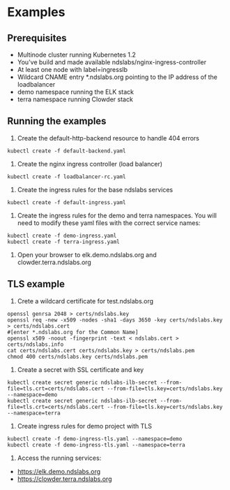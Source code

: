 # Examples

## Prerequisites

* Multinode cluster running Kubernetes 1.2
* You've build and made available ndslabs/nginx-ingress-controller
* At least one node with label=ingresslb
* Wildcard CNAME entry \*.ndslabs.org pointing to the IP address of the loadbalancer
* demo namespace running the ELK stack
* terra namespace running Clowder stack

## Running the examples

1. Create the default-http-backend resource to handle 404 errors

```
kubectl create -f default-backend.yaml
```

1. Create the nginx ingress controller (load balancer)

```
kubectl create -f loadbalancer-rc.yaml
```

1. Create the ingress rules for the base ndslabs services

```
kubectl create -f default-ingress.yaml
```

1. Create the ingress rules for the demo and terra namespaces. You will need to modify these yaml files with the correct service names:

```
kubectl create -f demo-ingress.yaml
kubectl create -f terra-ingress.yaml
```

1. Open your browser to elk.demo.ndslabs.org and clowder.terra.ndslabs.org


##  TLS example

1. Crete a wildcard certificate for test.ndslabs.org

```
openssl genrsa 2048 > certs/ndslabs.key
openssl req -new -x509 -nodes -sha1 -days 3650 -key certs/ndslabs.key > certs/ndslabs.cert
#[enter *.ndslabs.org for the Common Name]
openssl x509 -noout -fingerprint -text < ndslabs.cert > certs/ndslabs.info
cat certs/ndslabs.cert certs/ndslabs.key > certs/ndslabs.pem
chmod 400 certs/ndslabs.key certs/ndslabs.pem
```

1. Create a secret with SSL certificate and key
```
kubectl create secret generic ndslabs-ilb-secret --from-file=tls.crt=certs/ndslabs.cert --from-file=tls.key=certs/ndslabs.key --namespace=demo
kubectl create secret generic ndslabs-ilb-secret --from-file=tls.crt=certs/ndslabs.cert --from-file=tls.key=certs/ndslabs.key --namespace=terra
```

1. Create ingress rules for demo project with TLS

```
kubectl create -f demo-ingress-tls.yaml --namespace=demo
kubectl create -f demo-ingress-tls.yaml --namespace=terra
```

1. Access the running services:
* https://elk.demo.ndslabs.org
* https://clowder.terra.ndslabs.org
